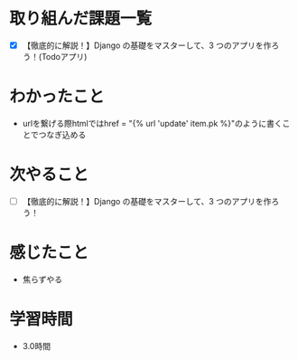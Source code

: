 # 取り組んだ課題一覧

- [x] 【徹底的に解説！】Django の基礎をマスターして、3 つのアプリを作ろう！(Todoアプリ)

# わかったこと

- urlを繋げる際htmlではhref = "{% url 'update' item.pk %}"のように書くことでつなぎ込める

# 次やること

- [ ] 【徹底的に解説！】Django の基礎をマスターして、3 つのアプリを作ろう！

# 感じたこと

- 焦らずやる

# 学習時間

- 3.0時間